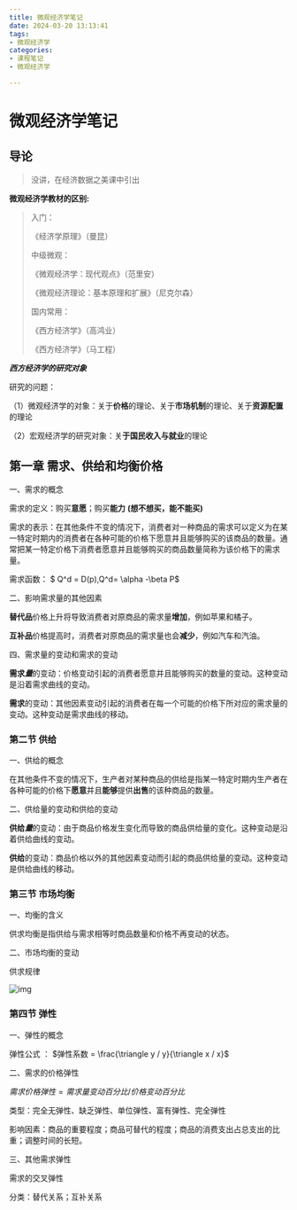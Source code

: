 ```yaml
---
title: 微观经济学笔记
date: 2024-03-20 13:13:41
tags: 
- 微观经济学
categories:
- 课程笔记
- 微观经济学

---
```


# 微观经济学笔记


## 导论

> 没讲，在经济数据之美课中引出	



**微观经济学教材的区别:**

> 入门：
>
> 《经济学原理》（曼昆）
>
> 中级微观：
>
> 《微观经济学：现代观点》（范里安）
>
> 《微观经济理论：基本原理和扩展》（尼克尔森）
>
> 国内常用：
>
> 《西方经济学》（高鸿业） 
>
> 《西方经济学》（马工程）

 

***西方经济学的研究对象***

研究的问题：

（1）微观经济学的对象：关于**价格**的理论、关于**市场机制**的理论、关于**资源配置**的理论

（2）宏观经济学的研究对象：关**于国民收入与就业**的理论



## 第一章 需求、供给和均衡价格

一、需求的概念

需求的定义：购买**意愿**；购买**能力**  **(想不想买，能不能买)**

需求的表示：在其他条件不变的情况下，消费者对一种商品的需求可以定义为在某一特定时期内的消费者在各种可能的价格下愿意并且能够购买的该商品的数量。通常把某一特定价格下消费者愿意并且能够购买的商品数量简称为该价格下的需求量。



需求函数： $ Q^d = D(p),Q^d= \alpha -\beta P$



二、影响需求量的其他因素

**替代品**价格上升将导致消费者对原商品的需求量**增加**，例如苹果和橘子。

**互补品**价格提高时，消费者对原商品的需求量也会**减少**，例如汽车和汽油。

四、需求量的变动和需求的变动

**需求*量***的变动：价格变动引起的消费者愿意并且能够购买的数量的变动。这种变动是沿着需求曲线的变动。

**需求**的变动：其他因素变动引起的消费者在每一个可能的价格下所对应的需求量的变动。这种变动是需求曲线的移动。

### 第二节 供给

一、供给的概念

在其他条件不变的情况下，生产者对某种商品的供给是指某一特定时期内生产者在各种可能的价格下**愿意**并且**能够**提供**出售**的该种商品的数量。



二、供给量的变动和供给的变动

**供给*量***的变动：由于商品价格发生变化而导致的商品供给量的变化。这种变动是沿着供给曲线的变动。

**供给**的变动：商品价格以外的其他因素变动而引起的商品供给量的变动。这种变动是供给曲线的移动。



### 第三节 市场均衡

一、均衡的含义

供求均衡是指供给与需求相等时商品数量和价格不再变动的状态。



二、市场均衡的变动

供求规律

![img](https://pic1.zhimg.com/80/v2-0e80791d444909344c27b4ff9d07d5a8_1440w.webp)



### 第四节 弹性



一、弹性的概念



弹性公式 ： $弹性系数 = \frac{\triangle y / y}{\triangle x / x}$



二、需求的价格弹性

$需求价格弹性=需求量变动百分比/价格变动百分比$



类型：完全无弹性、缺乏弹性、单位弹性、富有弹性、完全弹性

影响因素：商品的重要程度；商品可替代的程度；商品的消费支出占总支出的比重；调整时间的长短。



三、其他需求弹性

需求的交叉弹性

分类：替代关系；互补关系